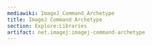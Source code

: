 ```yaml
---
mediawiki: ImageJ_Command_Archetype
title: ImageJ Command Archetype
section: Explore:Libraries
artifact: net.imagej:imagej-command-archetype
---
```


 
